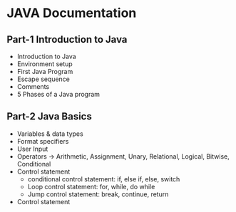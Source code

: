 # JAVA Documentation

## Part-1 Introduction to Java

- Introduction to Java
- Environment setup
- First Java Program
- Escape sequence
- Comments
- 5 Phases of a Java program

## Part-2 Java Basics

- Variables & data types
- Format specifiers
- User Input
- Operators -> Arithmetic, Assignment, Unary, Relational, Logical, Bitwise, Conditional
- Control statement
  - conditional control statement: if, else if, else, switch
  - Loop control statement: for, while, do while
  - Jump control statement: break, continue, return
- Control statement
